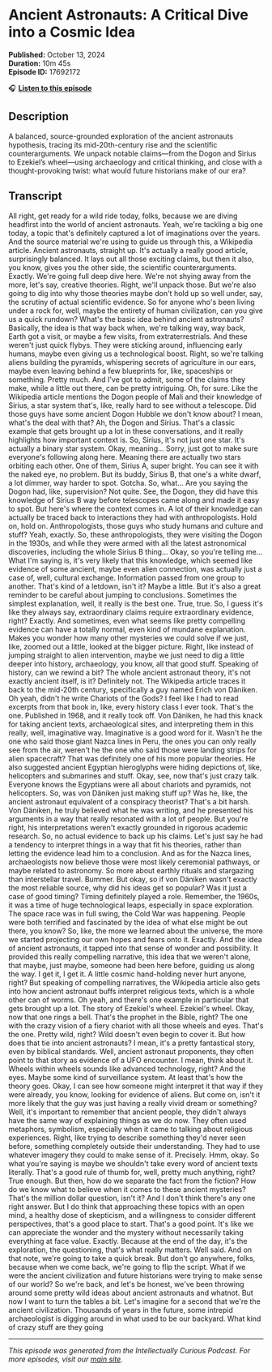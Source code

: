 # Ancient Astronauts: A Critical Dive into a Cosmic Idea

**Published:** October 13, 2024  
**Duration:** 10m 45s  
**Episode ID:** 17692172

🎧 **[Listen to this episode](https://intellectuallycurious.buzzsprout.com/2529712/episodes/17692172-ancient-astronauts-a-critical-dive-into-a-cosmic-idea)**

## Description

A balanced, source-grounded exploration of the ancient astronauts hypothesis, tracing its mid-20th-century rise and the scientific counterarguments. We unpack notable claims—from the Dogon and Sirius to Ezekiel’s wheel—using archaeology and critical thinking, and close with a thought-provoking twist: what would future historians make of our era?

## Transcript

All right, get ready for a wild ride today, folks, because we are diving headfirst into the world of ancient astronauts. Yeah, we're tackling a big one today, a topic that's definitely captured a lot of imaginations over the years. And the source material we're using to guide us through this, a Wikipedia article. Ancient astronauts, straight up. It's actually a really good article, surprisingly balanced. It lays out all those exciting claims, but then it also, you know, gives you the other side, the scientific counterarguments. Exactly. We're going full deep dive here. We're not shying away from the more, let's say, creative theories. Right, we'll unpack those. But we're also going to dig into why those theories maybe don't hold up so well under, say, the scrutiny of actual scientific evidence. So for anyone who's been living under a rock for, well, maybe the entirety of human civilization, can you give us a quick rundown? What's the basic idea behind ancient astronauts? Basically, the idea is that way back when, we're talking way, way back, Earth got a visit, or maybe a few visits, from extraterrestrials. And these weren't just quick flybys. They were sticking around, influencing early humans, maybe even giving us a technological boost. Right, so we're talking aliens building the pyramids, whispering secrets of agriculture in our ears, maybe even leaving behind a few blueprints for, like, spaceships or something. Pretty much. And I've got to admit, some of the claims they make, while a little out there, can be pretty intriguing. Oh, for sure. Like the Wikipedia article mentions the Dogon people of Mali and their knowledge of Sirius, a star system that's, like, really hard to see without a telescope. Did those guys have some ancient Dogon Hubble we don't know about? I mean, what's the deal with that? Ah, the Dogon and Sirius. That's a classic example that gets brought up a lot in these conversations, and it really highlights how important context is. So, Sirius, it's not just one star. It's actually a binary star system. Okay, meaning... Sorry, just got to make sure everyone's following along here. Meaning there are actually two stars orbiting each other. One of them, Sirius A, super bright. You can see it with the naked eye, no problem. But its buddy, Sirius B, that one's a white dwarf, a lot dimmer, way harder to spot. Gotcha. So, what... Are you saying the Dogon had, like, supervision? Not quite. See, the Dogon, they did have this knowledge of Sirius B way before telescopes came along and made it easy to spot. But here's where the context comes in. A lot of their knowledge can actually be traced back to interactions they had with anthropologists. Hold on, hold on. Anthropologists, those guys who study humans and culture and stuff? Yeah, exactly. So, these anthropologists, they were visiting the Dogon in the 1930s, and while they were armed with all the latest astronomical discoveries, including the whole Sirius B thing... Okay, so you're telling me... What I'm saying is, it's very likely that this knowledge, which seemed like evidence of some ancient, maybe even alien connection, was actually just a case of, well, cultural exchange. Information passed from one group to another. That's kind of a letdown, isn't it? Maybe a little. But it's also a great reminder to be careful about jumping to conclusions. Sometimes the simplest explanation, well, it really is the best one. True, true. So, I guess it's like they always say, extraordinary claims require extraordinary evidence, right? Exactly. And sometimes, even what seems like pretty compelling evidence can have a totally normal, even kind of mundane explanation. Makes you wonder how many other mysteries we could solve if we just, like, zoomed out a little, looked at the bigger picture. Right, like instead of jumping straight to alien intervention, maybe we just need to dig a little deeper into history, archaeology, you know, all that good stuff. Speaking of history, can we rewind a bit? The whole ancient astronaut theory, it's not exactly ancient itself, is it? Definitely not. The Wikipedia article traces it back to the mid-20th century, specifically a guy named Erich von Däniken. Oh yeah, didn't he write Chariots of the Gods? I feel like I had to read excerpts from that book in, like, every history class I ever took. That's the one. Published in 1968, and it really took off. Von Däniken, he had this knack for taking ancient texts, archaeological sites, and interpreting them in this really, well, imaginative way. Imaginative is a good word for it. Wasn't he the one who said those giant Nazca lines in Peru, the ones you can only really see from the air, weren't he the one who said those were landing strips for alien spacecraft? That was definitely one of his more popular theories. He also suggested ancient Egyptian hieroglyphs were hiding depictions of, like, helicopters and submarines and stuff. Okay, see, now that's just crazy talk. Everyone knows the Egyptians were all about chariots and pyramids, not helicopters. So, was von Däniken just making stuff up? Was he, like, the ancient astronaut equivalent of a conspiracy theorist? That's a bit harsh. Von Däniken, he truly believed what he was writing, and he presented his arguments in a way that really resonated with a lot of people. But you're right, his interpretations weren't exactly grounded in rigorous academic research. So, no actual evidence to back up his claims. Let's just say he had a tendency to interpret things in a way that fit his theories, rather than letting the evidence lead him to a conclusion. And as for the Nazca lines, archaeologists now believe those were most likely ceremonial pathways, or maybe related to astronomy. So more about earthly rituals and stargazing than interstellar travel. Bummer. But okay, so if von Däniken wasn't exactly the most reliable source, why did his ideas get so popular? Was it just a case of good timing? Timing definitely played a role. Remember, the 1960s, it was a time of huge technological leaps, especially in space exploration. The space race was in full swing, the Cold War was happening. People were both terrified and fascinated by the idea of what else might be out there, you know? So, like, the more we learned about the universe, the more we started projecting our own hopes and fears onto it. Exactly. And the idea of ancient astronauts, it tapped into that sense of wonder and possibility. It provided this really compelling narrative, this idea that we weren't alone, that maybe, just maybe, someone had been here before, guiding us along the way. I get it, I get it. A little cosmic hand-holding never hurt anyone, right? But speaking of compelling narratives, the Wikipedia article also gets into how ancient astronaut buffs interpret religious texts, which is a whole other can of worms. Oh yeah, and there's one example in particular that gets brought up a lot. The story of Ezekiel's wheel. Ezekiel's wheel. Okay, now that one rings a bell. That's the prophet in the Bible, right? The one with the crazy vision of a fiery chariot with all those wheels and eyes. That's the one. Pretty wild, right? Wild doesn't even begin to cover it. But how does that tie into ancient astronauts? I mean, it's a pretty fantastical story, even by biblical standards. Well, ancient astronaut proponents, they often point to that story as evidence of a UFO encounter. I mean, think about it. Wheels within wheels sounds like advanced technology, right? And the eyes. Maybe some kind of surveillance system. At least that's how the theory goes. Okay, I can see how someone might interpret it that way if they were already, you know, looking for evidence of aliens. But come on, isn't it more likely that the guy was just having a really vivid dream or something? Well, it's important to remember that ancient people, they didn't always have the same way of explaining things as we do now. They often used metaphors, symbolism, especially when it came to talking about religious experiences. Right, like trying to describe something they'd never seen before, something completely outside their understanding. They had to use whatever imagery they could to make sense of it. Precisely. Hmm, okay. So what you're saying is maybe we shouldn't take every word of ancient texts literally. That's a good rule of thumb for, well, pretty much anything, right? True enough. But then, how do we separate the fact from the fiction? How do we know what to believe when it comes to these ancient mysteries? That's the million dollar question, isn't it? And I don't think there's any one right answer. But I do think that approaching these topics with an open mind, a healthy dose of skepticism, and a willingness to consider different perspectives, that's a good place to start. That's a good point. It's like we can appreciate the wonder and the mystery without necessarily taking everything at face value. Exactly. Because at the end of the day, it's the exploration, the questioning, that's what really matters. Well said. And on that note, we're going to take a quick break. But don't go anywhere, folks, because when we come back, we're going to flip the script. What if we were the ancient civilization and future historians were trying to make sense of our world? So we're back, and let's be honest, we've been throwing around some pretty wild ideas about ancient astronauts and whatnot. But now I want to turn the tables a bit. Let's imagine for a second that we're the ancient civilization. Thousands of years in the future, some intrepid archaeologist is digging around in what used to be our backyard. What kind of crazy stuff are they going

---
*This episode was generated from the Intellectually Curious Podcast. For more episodes, visit our [main site](https://intellectuallycurious.buzzsprout.com).*

